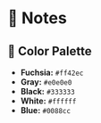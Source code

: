 # 📝 Notes

## 🎨 Color Palette

- **Fuchsia:** `#ff42ec`
- **Gray:** `#e0e0e0`
- **Black:** `#333333`
- **White:** `#ffffff`
- **Blue:** `#0088cc`
